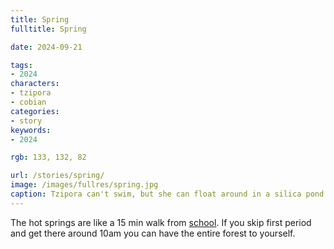 ```yaml
---
title: Spring
fulltitle: Spring

date: 2024-09-21

tags:
- 2024
characters:
- tzipora
- cobian
categories:
- story
keywords:
- 2024

rgb: 133, 132, 82

url: /stories/spring/
image: /images/fullres/spring.jpg
caption: Tzipora can't swim, but she can float around in a silica pond.
---
```

The hot springs are like a 15 min walk from [school](/moshel/). If you skip first period and get there around 10am you can have the entire forest to yourself.